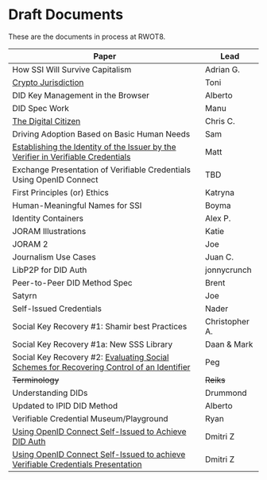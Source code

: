 # Draft Documents

These are the documents in process at RWOT8.

| Paper | Lead |
| ------------- | ------------- |
| How SSI Will Survive Capitalism | Adrian G. |
| [Crypto Jurisdiction](http://bit.ly/cryptojurisdiction) | Toni |
| DID Key Management in the Browser | Alberto |
| DID Spec Work | Manu |
| [The Digital Citizen](digital-citizen.md) | Chris C. |
| Driving Adoption Based on Basic Human Needs | Sam |
| [Establishing the Identity of the Issuer by the Verifier in Verifiable Credentials](establishing_the-identity_of_the_issuer_by_the_verifier_in_verifiable_credentials.md) | Matt |
| Exchange Presentation of Verifiable Credentials Using OpenID Connect | TBD |
| First Principles (or) Ethics | Katryna |
| Human-Meaningful Names for SSI | Boyma |
| Identity Containers | Alex P. |
| JORAM Illustrations | Katie |
| JORAM 2 | Joe |
| Journalism Use Cases | Juan C. |
| LibP2P for DID Auth | jonnycrunch |
| Peer-to-Peer DID Method Spec | Brent |
| Satyrn | Joe |
| Self-Issued Credentials | Nader |
| Social Key Recovery #1: Shamir best Practices | Christopher A. |
| Social Key Recovery #1a: New SSS Library | Daan & Mark |
| Social Key Recovery #2: [Evaluating Social Schemes for Recovering Control of an Identifier](Evaluating-social-recovery.md) | Peg |
| <strike>Terminology</strike> | <strike>Reiks</strike> |
| Understanding DIDs | Drummond |
| Updated to IPID DID Method | Alberto | 
| Verifiable Credential Museum/Playground | Ryan | [Draft](vc-museum-playground.md) |
| [Using OpenID Connect Self-Issued to Achieve DID Auth](did-auth-oidc.md) | Dmitri Z |
| [Using OpenID Connect Self-Issued to achieve Verifiable Credentials Presentation](did-auth-vc-exchange.md) | Dmitri Z |
